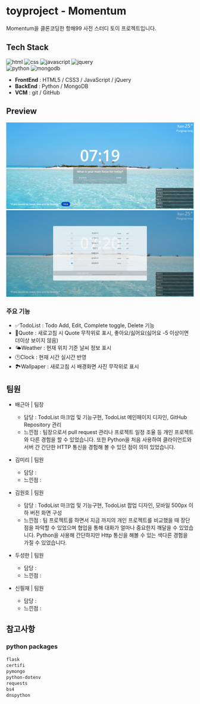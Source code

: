 # toyproject - Momentum
  
Momentum을 클론코딩한 항해99 사전 스터디 토이 프로젝트입니다.  
  
## Tech Stack
  
![html](https://img.shields.io/badge/HTML-5-orange) ![css](https://img.shields.io/badge/CSS-3-blue) ![javascript](https://img.shields.io/badge/JavaScript-%201.7-yellow) ![jquery](https://img.shields.io/badge/jQuery-1.12.4-lightblue)  
![python](https://img.shields.io/badge/Python-3.8.6-darkblue) ![mongodb](https://img.shields.io/badge/MongoDB-5.0.6%20-green)
  
- **FrontEnd** : HTML5 / CSS3 / JavaScript / jQuery  
- **BackEnd** : Python / MongoDB  
- **VCM** : git / GitHub  
      
## Preview
  
![toyproject-preview-01](./assets/toy-preview-01.png)
![toyproject-preview-02](./assets/toy-preview-02.png)
  
### 주요 기능
  
- ✅TodoList : Todo Add, Edit, Complete toggle, Delete 기능  
- 💭Quote : 새로고침 시 Quote 무작위로 표시, 좋아요/싫어요(싫어요 -5 이상이면 더이상 보이지 않음)  
- 🌤️Weather : 현재 위치 기준 날씨 정보 표시  
- 🕑Clock : 현재 시간 실시간 반영  
- 🏞️Wallpaper : 새로고침 시 배경화면 사진 무작위로 표시  
  
## 팀원
  
- 배근아 | 팀장  
  - 담당 : TodoList 마크업 및 기능구현, TodoList 메인페이지 디자인, GitHub Repository 관리   
  - 느낀점 : 팀장으로서 pull request 관리나 프로젝트 일정 조율 등 개인 프로젝트와 다른 경험을 할 수 있었습니다. 또한 Python을 처음 사용하여 클라이언트와 서버 간 간단한 HTTP 통신을 경험해 볼 수 있던 점이 의미 있었습니다.  

- 김미리 | 팀원
  - 담당 : 
  - 느낀점 : 

- 김원호 | 팀원
  - 담당 : TodoList 마크업 및 기능구현, TodoList 팝업 디자인, 모바일 500px 이하 버전 화면 구성
  - 느낀점 : 팀 프로젝트를 하면서 지금 까지의 개인 프로젝트를 비교했을 때 장단점을 파악할 수 있었으며 협업을 통해 대화가 얼마나 중요한지 깨달을 수 있었습니다. Python을 사용해 간단하지만 Http 통신을 해볼 수 있는 색다른 경험을 가질 수 있었습니다.

- 두성한 | 팀원
  - 담당 : 
  - 느낀점 : 

- 신필재 | 팀원
  - 담당 : 
  - 느낀점 : 


## 참고사항

### python packages

```text
flask
certifi          
pymongo            
python-dotenv      
requests    
bs4   
dnspython   
```